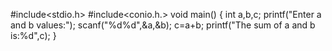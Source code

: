 #include<stdio.h>
#include<conio.h.>
void main()
{
int a,b,c;
printf("Enter a and b values:");
scanf("%d%d",&a,&b);
c=a+b;
printf("The sum of a and b is:%d",c);
}
